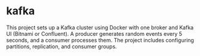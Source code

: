 # kafka
This project sets up a Kafka cluster using Docker with one broker and Kafka UI (Bitnami or Confluent). A producer generates random events every 5 seconds, and a consumer processes them. The project includes configuring partitions, replication, and consumer groups.
